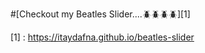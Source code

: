 #[Checkout my Beatles Slider....:beetle::beetle::beetle::beetle:][1]

[1] : https://itaydafna.github.io/beatles-slider
